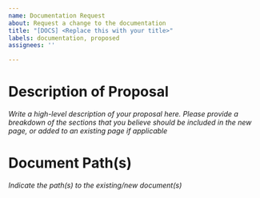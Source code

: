 ```yaml
---
name: Documentation Request
about: Request a change to the documentation
title: "[DOCS] <Replace this with your title>"
labels: documentation, proposed
assignees: ''

---
```


# Description of Proposal

_Write a high-level description of your proposal here. Please provide a breakdown of the sections that you believe should be included in the new page, or added to an existing page if applicable_

# Document Path(s)

_Indicate the path(s) to the existing/new document(s)_
